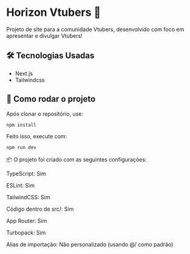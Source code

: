 # Horizon Vtubers 🌟

Projeto de site para a comunidade Vtubers, desenvolvido com foco em apresentar e divulgar Vtubers!

## 🛠️ Tecnologias Usadas
- Next.js
- Tailwindcss

## 🚀 Como rodar o projeto

Após clonar o repositório, use:

```bash
npm install
```
Feito isso, execute com:

```bash
npm run dev
```

📦 O projeto foi criado com as seguintes configurações:

TypeScript: Sim

ESLint: Sim

TailwindCSS: Sim

Código dentro de src/: Sim

App Router: Sim

Turbopack: Sim

Alias de importação: Não personalizado (usando @/ como padrão)
